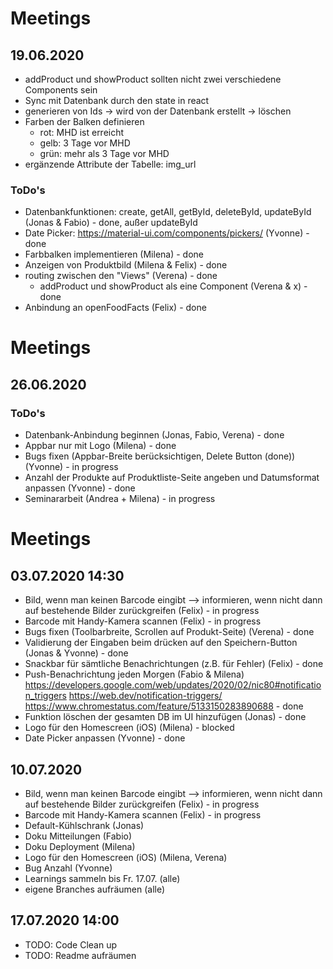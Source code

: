 # Meetings
## 19.06.2020
- addProduct und showProduct sollten nicht zwei verschiedene Components sein
- Sync mit Datenbank durch den state in react
- generieren von Ids -> wird von der Datenbank erstellt -> löschen
- Farben der Balken definieren
    - rot: MHD ist erreicht
    - gelb: 3 Tage vor MHD
    - grün: mehr als 3 Tage vor MHD
- ergänzende Attribute der Tabelle: img_url

### ToDo's
- Datenbankfunktionen: create, getAll, getById, deleteById, updateById (Jonas & Fabio) - done, außer updateById
- Date Picker: https://material-ui.com/components/pickers/ (Yvonne) - done
- Farbbalken implementieren (Milena) - done
- Anzeigen von Produktbild (Milena & Felix) - done
- routing zwischen den "Views" (Verena) - done 
    - addProduct und showProduct als eine Component (Verena & x) - done
- Anbindung an openFoodFacts (Felix) - done

# Meetings
## 26.06.2020

### ToDo's
- Datenbank-Anbindung beginnen (Jonas, Fabio, Verena) - done
- Appbar nur mit Logo (Milena) - done
- Bugs fixen (Appbar-Breite berücksichtigen, Delete Button (done)) (Yvonne) - in progress
- Anzahl der Produkte auf Produktliste-Seite angeben und Datumsformat anpassen (Yvonne) - done
- Seminararbeit (Andrea + Milena) - in progress

# Meetings
## 03.07.2020 14:30
- Bild, wenn man keinen Barcode eingibt --> informieren, wenn nicht dann auf bestehende Bilder zurückgreifen (Felix) - in progress
- Barcode mit Handy-Kamera scannen (Felix) - in progress
- Bugs fixen (Toolbarbreite, Scrollen auf Produkt-Seite) (Verena) - done
- Validierung der Eingaben beim drücken auf den Speichern-Button (Jonas & Yvonne) - done 
- Snackbar für sämtliche Benachrichtungen (z.B. für Fehler) (Felix) - done
- Push-Benachrichtung jeden Morgen (Fabio & Milena) https://developers.google.com/web/updates/2020/02/nic80#notification_triggers https://web.dev/notification-triggers/ https://www.chromestatus.com/feature/5133150283890688 - done
- Funktion löschen der gesamten DB im UI hinzufügen (Jonas) - done
- Logo für den Homescreen (iOS) (Milena) - blocked
- Date Picker anpassen (Yvonne) - done

## 10.07.2020
- Bild, wenn man keinen Barcode eingibt --> informieren, wenn nicht dann auf bestehende Bilder zurückgreifen (Felix) - in progress
- Barcode mit Handy-Kamera scannen (Felix) - in progress
- Default-Kühlschrank (Jonas) 
- Doku Mitteilungen (Fabio)
- Doku Deployment (Milena) 
- Logo für den Homescreen (iOS) (Milena, Verena)
- Bug Anzahl (Yvonne)
- Learnings sammeln bis Fr. 17.07. (alle)
- eigene Branches aufräumen (alle)

## 17.07.2020 14:00
- TODO: Code Clean up 
- TODO: Readme aufräumen

